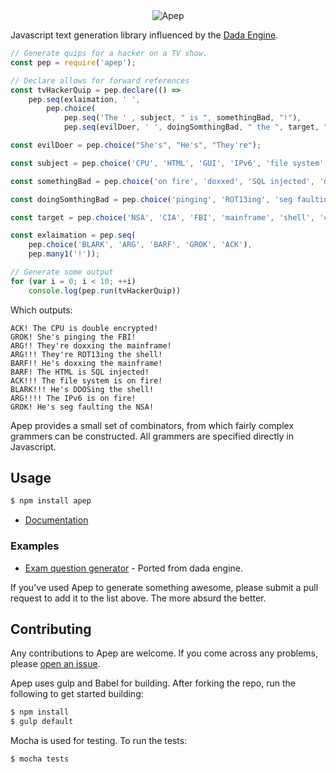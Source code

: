 <div align="center" >
    <img src="https://raw.githubusercontent.com/mattbierner/apep/master/documentation/apep.png" alt="Apep" />
</div>

Javascript text generation library influenced by the [Dada Engine][dada].

```javascript
// Generate quips for a hacker on a TV show.
const pep = require('apep');

// Declare allows for forward references
const tvHackerQuip = pep.declare(() =>
    pep.seq(exlaimation, ' ',
        pep.choice(
            pep.seq('The ' , subject, " is ", somethingBad, "!"),
            pep.seq(evilDoer, ' ', doingSomthingBad, " the ", target, "!"))));

const evilDoer = pep.choice("She's", "He's", "They're");

const subject = pep.choice('CPU', 'HTML', 'GUI', 'IPv6', 'file system', 'ACL');

const somethingBad = pep.choice('on fire', 'doxxed', 'SQL injected', 'double encrypted');

const doingSomthingBad = pep.choice('pinging', 'ROT13ing', 'seg faulting', 'doxxing', 'DDOSing');

const target = pep.choice('NSA', 'CIA', 'FBI', 'mainframe', 'shell', 'cloud');

const exlaimation = pep.seq(
    pep.choice('BLARK', 'ARG', 'BARF', 'GROK', 'ACK'),
    pep.many1('!'));

// Generate some output
for (var i = 0; i < 10; ++i)
    console.log(pep.run(tvHackerQuip))
```

Which outputs:

```
ACK! The CPU is double encrypted!
GROK! She's pinging the FBI!
ARG!! They're doxxing the mainframe!
ARG!!! They're ROT13ing the shell!
BARF!! He's doxxing the mainframe!
BARF! The HTML is SQL injected!
ACK!!! The file system is on fire!
BLARK!!! He's DDOSing the shell!
ARG!!!! The IPv6 is on fire!
GROK! He's seg faulting the NSA!
```

Apep provides a small set of combinators, from which fairly complex grammers can be constructed. All grammers are specified directly in Javascript.

## Usage

```sh
$ npm install apep
```

* [Documentation][documentation]


### Examples
* [Exam question generator](https://github.com/mattbierner/apep/blob/master/examples/exam.js) - Ported from dada engine.

If you've used Apep to generate something awesome, please submit a pull request to add it to the list above. The more absurd the better.


## Contributing
Any contributions to Apep are welcome. If you come across any problems, please [open an issue](https://github.com/mattbierner/apep/issues).

Apep uses gulp and Babel for building. After forking the repo, run the following to get started building:

```sh
$ npm install
$ gulp default
``` 

Mocha is used for testing. To run the tests:

```sh
$ mocha tests
```

[documentation]: https://github.com/mattbierner/apep/wiki
[dada]: http://dev.null.org/dadaengine/
